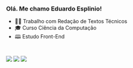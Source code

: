 ### Olá. Me chamo Eduardo Esplinio!

- 👨‍💻 Trabalho com Redação de Textos Técnicos
- 🎓 Curso Ciência da Computação
- 🕮 Estudo Front-End
#

<div>
<a href = "mailto:esplinioo@gmail.com"><img src="https://img.shields.io/badge/-Gmail-%23333?style=for-the-badge&logo=gmail&logoColor=white" target="_blank"></a>
<a href="https://www.linkedin.com/in/eduardo-esplinio-5749891a0/" target="_blank"><img src="https://img.shields.io/badge/-LinkedIn-%230077B5?style=for-the-badge&logo=linkedin&logoColor=white" target="_blank"></a>
<a href="https://www.instagram.com/eduesplinio/" target="_blank"><img src="https://img.shields.io/badge/-Instagram-%23E4405F?style=for-the-badge&logo=instagram&logoColor=white" target="_blank"></a>
</div>
